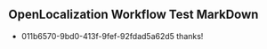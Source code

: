 ## OpenLocalization Workflow Test MarkDown
* 011b6570-9bd0-413f-9fef-92fdad5a62d5 thanks!

<!--HONumber=Aug16_HO4-->


